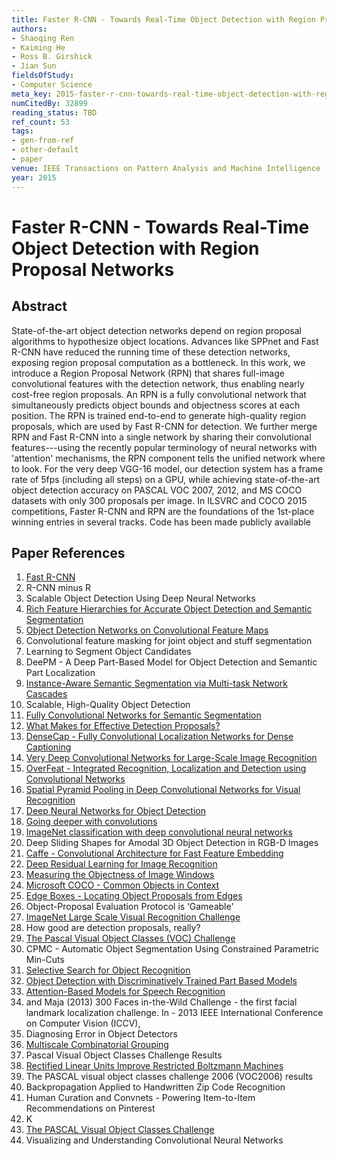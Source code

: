 ```yaml
---
title: Faster R-CNN - Towards Real-Time Object Detection with Region Proposal Networks
authors:
- Shaoqing Ren
- Kaiming He
- Ross B. Girshick
- Jian Sun
fieldsOfStudy:
- Computer Science
meta_key: 2015-faster-r-cnn-towards-real-time-object-detection-with-region-proposal-networks
numCitedBy: 32899
reading_status: TBD
ref_count: 53
tags:
- gen-from-ref
- other-default
- paper
venue: IEEE Transactions on Pattern Analysis and Machine Intelligence
year: 2015
---
```


# Faster R-CNN - Towards Real-Time Object Detection with Region Proposal Networks

## Abstract

State-of-the-art object detection networks depend on region proposal algorithms to hypothesize object locations. Advances like SPPnet and Fast R-CNN have reduced the running time of these detection networks, exposing region proposal computation as a bottleneck. In this work, we introduce a Region Proposal Network (RPN) that shares full-image convolutional features with the detection network, thus enabling nearly cost-free region proposals. An RPN is a fully convolutional network that simultaneously predicts object bounds and objectness scores at each position. The RPN is trained end-to-end to generate high-quality region proposals, which are used by Fast R-CNN for detection. We further merge RPN and Fast R-CNN into a single network by sharing their convolutional features---using the recently popular terminology of neural networks with 'attention' mechanisms, the RPN component tells the unified network where to look. For the very deep VGG-16 model, our detection system has a frame rate of 5fps (including all steps) on a GPU, while achieving state-of-the-art object detection accuracy on PASCAL VOC 2007, 2012, and MS COCO datasets with only 300 proposals per image. In ILSVRC and COCO 2015 competitions, Faster R-CNN and RPN are the foundations of the 1st-place winning entries in several tracks. Code has been made publicly available

## Paper References

1. [Fast R-CNN](2015-fast-r-cnn)
2. R-CNN minus R
3. Scalable Object Detection Using Deep Neural Networks
4. [Rich Feature Hierarchies for Accurate Object Detection and Semantic Segmentation](2014-rich-feature-hierarchies-for-accurate-object-detection-and-semantic-segmentation)
5. [Object Detection Networks on Convolutional Feature Maps](2017-object-detection-networks-on-convolutional-feature-maps)
6. Convolutional feature masking for joint object and stuff segmentation
7. Learning to Segment Object Candidates
8. DeePM - A Deep Part-Based Model for Object Detection and Semantic Part Localization
9. [Instance-Aware Semantic Segmentation via Multi-task Network Cascades](2016-instance-aware-semantic-segmentation-via-multi-task-network-cascades)
10. Scalable, High-Quality Object Detection
11. [Fully Convolutional Networks for Semantic Segmentation](2017-fully-convolutional-networks-for-semantic-segmentation)
12. [What Makes for Effective Detection Proposals?](2016-what-makes-for-effective-detection-proposals)
13. [DenseCap - Fully Convolutional Localization Networks for Dense Captioning](2016-densecap-fully-convolutional-localization-networks-for-dense-captioning)
14. [Very Deep Convolutional Networks for Large-Scale Image Recognition](2015-very-deep-convolutional-networks-for-large-scale-image-recognition)
15. [OverFeat - Integrated Recognition, Localization and Detection using Convolutional Networks](2014-overfeat-integrated-recognition-localization-and-detection-using-convolutional-networks)
16. [Spatial Pyramid Pooling in Deep Convolutional Networks for Visual Recognition](2015-spatial-pyramid-pooling-in-deep-convolutional-networks-for-visual-recognition)
17. [Deep Neural Networks for Object Detection](2013-deep-neural-networks-for-object-detection)
18. [Going deeper with convolutions](2015-going-deeper-with-convolutions)
19. [ImageNet classification with deep convolutional neural networks](2012-imagenet-classification-with-deep-convolutional-neural-networks)
20. Deep Sliding Shapes for Amodal 3D Object Detection in RGB-D Images
21. [Caffe - Convolutional Architecture for Fast Feature Embedding](2014-caffe-convolutional-architecture-for-fast-feature-embedding)
22. [Deep Residual Learning for Image Recognition](2016-deep-residual-learning-for-image-recognition)
23. [Measuring the Objectness of Image Windows](2012-measuring-the-objectness-of-image-windows)
24. [Microsoft COCO - Common Objects in Context](2014-microsoft-coco-common-objects-in-context)
25. [Edge Boxes - Locating Object Proposals from Edges](2014-edge-boxes-locating-object-proposals-from-edges)
26. Object-Proposal Evaluation Protocol is ‘Gameable'
27. [ImageNet Large Scale Visual Recognition Challenge](2015-imagenet-large-scale-visual-recognition-challenge)
28. How good are detection proposals, really?
29. [The Pascal Visual Object Classes (VOC) Challenge](2009-the-pascal-visual-object-classes-voc-challenge)
30. CPMC - Automatic Object Segmentation Using Constrained Parametric Min-Cuts
31. [Selective Search for Object Recognition](2013-selective-search-for-object-recognition)
32. [Object Detection with Discriminatively Trained Part Based Models](2009-object-detection-with-discriminatively-trained-part-based-models)
33. [Attention-Based Models for Speech Recognition](2015-attention-based-models-for-speech-recognition)
34. and Maja (2013) 300 Faces in-the-Wild Challenge - the first facial landmark localization challenge. In - 2013 IEEE International Conference on Computer Vision (ICCV),
35. Diagnosing Error in Object Detectors
36. [Multiscale Combinatorial Grouping](2014-multiscale-combinatorial-grouping)
37. Pascal Visual Object Classes Challenge Results
38. [Rectified Linear Units Improve Restricted Boltzmann Machines](2010-rectified-linear-units-improve-restricted-boltzmann-machines)
39. The PASCAL visual object classes challenge 2006 (VOC2006) results
40. Backpropagation Applied to Handwritten Zip Code Recognition
41. Human Curation and Convnets - Powering Item-to-Item Recommendations on Pinterest
42. K
43. [The PASCAL Visual Object Classes Challenge](2006-the-pascal-visual-object-classes-challenge)
44. Visualizing and Understanding Convolutional Neural Networks
